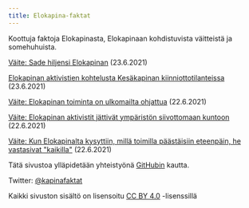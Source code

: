 ```yaml
---
title: Elokapina-faktat
---
```


Koottuja faktoja Elokapinasta, Elokapinaan kohdistuvista väitteistä ja somehuhuista.

[Väite: Sade hiljensi Elokapinan](/kapinafaktat/sade-hiljensi) (23.6.2021)

[Elokapinan aktivistien kohtelusta Kesäkapinan kiinniottotilanteissa](/kapinafaktat/kiinniotettujen-kohtelu) (23.6.2021)

[Väite: Elokapinan toiminta on ulkomailta ohjattua](/kapinafaktat/ulkomailta-ohjattua) (22.6.2021)

[Väite: Elokapinan aktivistit jättivät ympäristön siivottomaan kuntoon](/kapinafaktat/roskaus) (22.6.2021)

[Väite: Kun Elokapinalta kysyttiin, millä toimilla päästäisiin eteenpäin, he vastasivat "kaikilla"](/kapinafaktat/kaikilla) (22.6.2021)

Tätä sivustoa ylläpidetään yhteistyönä [GitHubin](https://github.com/deepmouse/kapinafaktat) kautta.

Twitter: [@kapinafaktat](https://twitter.com/kapinafaktat)

Kaikki sivuston sisältö on lisensoitu [CC BY 4.0](https://github.com/deepmouse/kapinafaktat/blob/main/LICENSING.md) -lisenssillä
